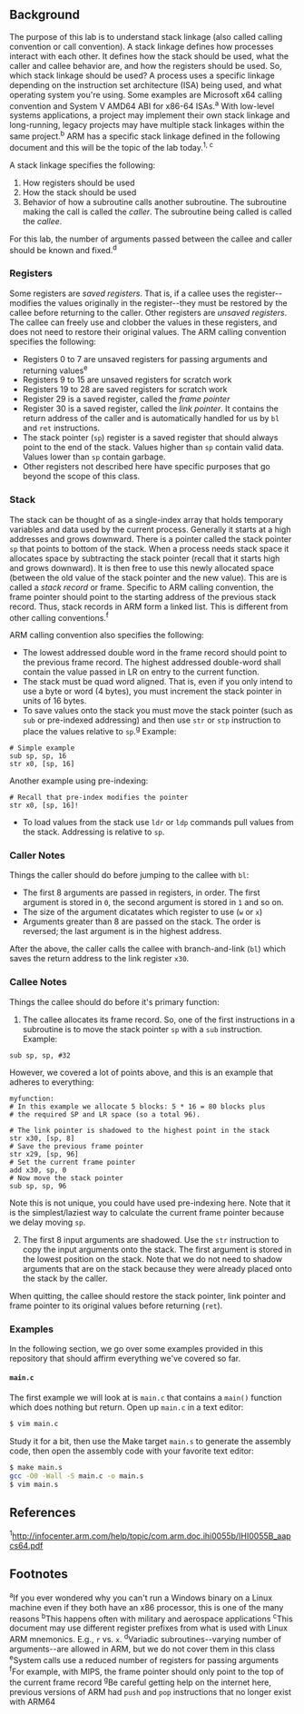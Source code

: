 ## Background

The purpose of this lab is to understand stack linkage (also called calling convention or call convention). A stack linkage defines how processes interact with each other. It defines how the stack should be used, what the caller and callee behavior are, and how the registers should be used. So, which stack linkage should be used? A process uses a specific linkage depending on the instruction set architecture (ISA) being used, and what operating system you're using. Some examples are Microsoft x64 calling convention and System V AMD64 ABI for x86-64 ISAs.<sup>a</sup> With low-level systems applications,  a project may implement their own stack linkage and long-running, legacy projects may have multiple stack linkages within the same project.<sup>b</sup> ARM has a specific stack linkage defined in the following document and this will be the topic of the lab today.<sup>1, c</sup> 

A stack linkage specifies the following:

1. How registers should be used
2. How the stack should be used
3. Behavior of how a subroutine calls another subroutine. The subroutine making the call is called the *caller*. The subroutine being called is called the *callee*.


For this lab, the number of arguments passed between the callee and caller should be known and fixed.<sup>d</sup>

### Registers

Some registers are *saved registers*. That is, if a callee uses the register--modifies the values originally in the register--they must be restored by the callee before returning to the caller. Other registers are *unsaved registers*. The callee can freely use and clobber the values in these registers, and does not need to restore their original values. The ARM calling convention specifies the following:

* Registers 0 to 7 are unsaved registers for passing arguments and returning values<sup>e</sup>
* Registers 9 to 15 are unsaved registers for scratch work
* Registers 19 to 28 are saved registers for scratch work 
* Register 29 is a saved register, called the *frame pointer*
* Register 30 is a saved register, called the *link pointer*. It contains the return address of the caller and is automatically handled for us by `bl` and `ret` instructions.
* The stack pointer (`sp`) register is a saved register that should always point to the end of the stack. Values higher than `sp` contain valid data. Values lower than `sp` contain garbage. 
* Other registers not described here have specific purposes that go beyond the scope of this class.

### Stack

The stack can be thought of as a single-index array that holds temporary variables and data used by the current process. Generally it starts at a high addresses and grows downward. There is a pointer called the stack pointer `sp` that points to bottom of the stack. When a process needs stack space it allocates space by subtracting the stack pointer (recall that it starts high and grows downward). It is then free to use this newly allocated space (between the old value of the stack pointer and the new value). This are is called a *stack record* or frame. Specific to ARM calling convention, the frame pointer should point to the starting address of the previous stack record. Thus, stack records in ARM form a linked list. This is different from other calling conventions.<sup>f</sup>

ARM calling convention also specifies the following:
* The lowest addressed double word in the frame record should point to the previous frame record. The highest addressed double-word shall contain the value passed in LR on entry to the current function. 
* The stack must be quad word aligned. That is, even if you only intend to use a byte or word (4 bytes), you must increment the stack pointer in units of 16 bytes. 
* To save values onto the stack you must move the stack pointer (such as `sub` or pre-indexed addressing) and then use `str` or `stp` instruction to place the values relative to `sp`.<sup>g</sup> Example:
```arm
# Simple example
sub sp, sp, 16
str x0, [sp, 16]
```
Another example using pre-indexing:
```arm
# Recall that pre-index modifies the pointer
str x0, [sp, 16]!
```
* To load values from the stack use `ldr` or `ldp` commands pull values from the stack. Addressing is relative to `sp`.

### Caller Notes

Things the caller should do before jumping to the callee with `bl`:

* The first 8 arguments are passed in registers, in order. The first argument is stored in `0`, the second argument is stored in `1` and so on.
* The size of the argument dicatates which register to use (`w` or `x`)
* Arguments greater than 8 are passed on the stack. The order is reversed; the last argument is in the highest address.

After the above, the caller calls the callee with branch-and-link (`bl`) which saves the return address to the link register `x30`.

### Callee Notes

Things the callee should do before it's primary function:

1. The callee allocates its frame record. So, one of the first instructions in a subroutine is to move the stack pointer `sp` with a `sub` instruction. Example:

```arm
sub sp, sp, #32
```

However, we covered a lot of points above, and this is an example that adheres to everything:

```arm
myfunction:
# In this example we allocate 5 blocks: 5 * 16 = 80 blocks plus
# the required SP and LR space (so a total 96). 

# The link pointer is shadowed to the highest point in the stack
str x30, [sp, 8]
# Save the previous frame pointer
str x29, [sp, 96]
# Set the current frame pointer
add x30, sp, 0
# Now move the stack pointer
sub sp, sp, 96
```
Note this is not unique, you could have used pre-indexing here. Note that it is the simplest/laziest way to calculate the current frame pointer because we delay moving `sp`.

2. The first 8 input arguments are shadowed. Use the `str` instruction to copy the input arguments onto the stack. The first argument is stored in the lowest position on the stack. Note that we do not need to shadow arguments that are on the stack because they were already placed onto the stack by the caller.

When quitting, the callee should restore the stack pointer, link pointer and frame pointer to its original values before returning (`ret`).

### Examples

In the following section, we go over some examples provided in this repository that should affirm everything we've covered so far.

#### `main.c`

The first example we will look at is `main.c` that contains a `main()` function which does nothing but return. Open up `main.c` in a text editor:

```bash
$ vim main.c
```

Study it for a bit, then use the Make target `main.s` to generate the assembly code, then open the assembly code with your favorite text editor:

```bash
$ make main.s
gcc -O0 -Wall -S main.c -o main.s
$ vim main.s
```

## References
<sup>1</sup>http://infocenter.arm.com/help/topic/com.arm.doc.ihi0055b/IHI0055B_aapcs64.pdf

## Footnotes
<sup>a</sup>If you ever wondered why you can't run a Windows binary on a Linux machine even if they both have an x86 processor, this is one of the many reasons
<sup>b</sup>This happens often with military and aerospace applications
<sup>c</sup>This document may use different register prefixes from what is used with Linux ARM mnemonics. E.g., `r` vs. `x`.
<sup>d</sup>Variadic subroutines--varying number of arguments--are allowed in ARM, but we do not cover them in this class
<sup>e</sup>System calls use a reduced number of registers for passing arguments
<sup>f</sup>For example, with MIPS, the frame pointer should only point to the top of the current frame record
<sup>g</sup>Be careful getting help on the internet here, previous versions of ARM had `push` and `pop` instructions that no longer exist with ARM64